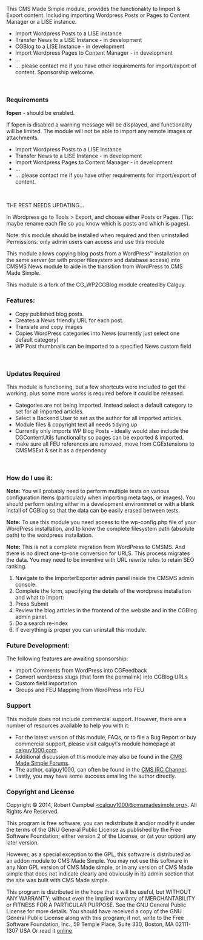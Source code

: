 <div class="module-help-wrapper">

<p>This CMS Made Simple module, provides the functionality to Import & Export content. Including importing Wordpress Posts or Pages to Content Manager or a LISE instance.</p>
<ul>
    <li>Import Wordpress Posts to a LISE instance</li>
    <li>Transfer News to a LISE Instance - in development</li>
    <li>CGBlog to a LISE Instance - in development</li>
    <li>Import Wordpress Pages to Content Manager - in development</li>
    <li>...</li>
    <li>... please contact me if you have other requirements for import/export of content. Sponsorship welcome.</li>
</ul>
<br>

<h3>Requirements</h3>
<p><b>fopen</b> - should be enabled.</p>
<p>If fopen is disabled a warning message will be displayed, and functionality will be limited. The module will not be able to import any remote images or attachments.</p>
<ul>
    <li>Import Wordpress Posts to a LISE instance</li>
    <li>Transfer News to a LISE Instance - in development</li>
    <li>Import Wordpress Pages to Content Manager - in development</li>
    <li>...</li>
    <li>... please contact me if you have other requirements for import/export of content. </li>
</ul>
<br>
<p>THE REST NEEDS UPDATING...</p>

In Wordpress go to Tools > Export, and choose either Posts or Pages. (Tip: maybe rename each file so you know which is posts and which is pages).

Note: this module should be installed when required and then uninstalled 
Permissions: only admin users can access and use this module


<p>This module allows copying blog posts from a WordPress&trade; installation on the same server (or with proper filesystem and database access) into CMSMS News module to aide in the transition from WordPress to CMS Made Simple.</p>
<p>This module is a fork of the CG_WP2CGBlog module created by Calguy.</p>
<h3>Features:</h3>
<ul>
  <li>Copy published blog posts.</li>
  <li>Creates a News friendly URL for each post.</li>
  <li>Translate and copy images</li>
  <li>Copies WordPress categories into News (currently just select one default category)</li>
  <li>WP Post thumbnails can be imported to a specified News custom field</li>
</ul><br>


<h3>Updates Required</h3>
<p>This module is functioning, but a few shortcuts were included to get the working, plus some more works is required before it could be released.</p>
<ul>
  <li>Categories are not being imported. Instead select a default category to set for all imported articles.</li>
  <li>Select a Backend User to set as the author for all imported articles.</li>
  <li>Module files & copyright text all needs tidying up</li>
  <li>Currently only imports WP Blog Posts - ideally would also include the CGContentUtils functionality so pages can be exported & imported.</li>
  <li>make sure all FEU references are removed, move from CGExtensions to CMSMSExt & set it as a dependency</li>
</ul><br>


<h3>How do I use it:</h3>
  <div class="warning">
    <p><strong>Note:</strong> You will probably need to perform multiple tests on various configuration items (particularly when importing meta tags, or images).  You should perform testing either in a development environmnet or with a blank install of CGBlog so that the data can be easily erased between tests.</p>
    <p><strong>Note:</strong> To use this module you need access to the wp-config.php file of your WordPress installation, and to know the complete filesystem path (absolute path) to the wordpress installation.</p>
    <p><strong>Note:</strong> This is not a complete migration from WordPress to CMSMS.  And there is no direct one-to-one conversion for URLS.  This process migrates the data. You may need to be inventive with URL rewrite rules to retain SEO ranking.</p>
  </div>
  <ol>
    <li>Navigate to the ImporterExporter admin panel inside the CMSMS admin console.</li>
    <li>Complete the form, specifying the details of the wordpress installation and what to import:
    </li>
    <li>Press Submit</li>
    <li>Review the blog articles in the frontend of the website and in the CGBlog admin panel.</li>
    <li>Do a search re-index</li>
    <li>If everything is proper you can uninstall this module.</li>
  </ol>

<h3>Future Development:</h3>
  <p>The following features are awaiting sponsorship:</p>
  <ul>
    <li>Import Comments from WordPress into CGFeedback</li>
    <li>Convert wordpress slugs (that form the permalink) into CGBlog URLs</li>
    <li>Custom field importation</li>
    <li>Groups and FEU Mapping from WordPress into FEU</li>
  </ul>

<h3>Support</h3>
<p>This module does not include commercial support. However, there are a number of resources available to help you with it:</p>
<ul>
<li>For the latest version of this module, FAQs, or to file a Bug Report or buy commercial support, please visit calguy\'s
module homepage at <a href="http://calguy1000.com">calguy1000.com</a>.</li>
<li>Additional discussion of this module may also be found in the <a href="http://forum.cmsmadesimple.org">CMS Made Simple Forums</a>.</li>
<li>The author, calguy1000, can often be found in the <a href="irc://irc.freenode.net/#cms">CMS IRC Channel</a>.</li>
<li>Lastly, you may have some success emailing the author directly.</li>
</ul>
<h3>Copyright and License</h3>
<p>Copyright &copy; 2014, Robert Campbel <a href="mailto:calguy1000@cmsmadesimple.org">&lt;calguy1000@cmsmadesimple.org&gt;</a>. All Rights Are Reserved.</p>
<p>This program is free software; you can redistribute it and/or modify
it under the terms of the GNU General Public License as published by
the Free Software Foundation; either version 2 of the License, or
(at your option) any later version.</p>
<p>However, as a special exception to the GPL, this software is distributed
as an addon module to CMS Made Simple.  You may not use this software
in any Non GPL version of CMS Made simple, or in any version of CMS
Made simple that does not indicate clearly and obviously in its admin
section that the site was built with CMS Made simple.</p>
<p>This program is distributed in the hope that it will be useful,
but WITHOUT ANY WARRANTY; without even the implied warranty of
MERCHANTABILITY or FITNESS FOR A PARTICULAR PURPOSE.  See the
GNU General Public License for more details.
You should have received a copy of the GNU General Public License
along with this program; if not, write to the Free Software
Foundation, Inc., 59 Temple Place, Suite 330, Boston, MA 02111-1307 USA
Or read it <a href="http://www.gnu.org/licenses/licenses.html#GPL">online</a></p>

</div>